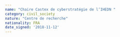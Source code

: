 ```yaml
---
name: "Chaire Castex de cyberstratégie de l’IHEDN "
category: civil_society
nature: "Centre de recherche"
nationality: FRA
date_signed: '2018-11-12'
---
```

    
